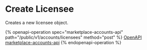 # Create Licensee

Creates a new licensee object.

{% openapi-operation spec="marketplace-accounts-api" path="/public/v1/accounts/licensees" method="post" %}
[OpenAPI marketplace-accounts-api](https://api.platform.softwareone.com/public/v1/accounts/openapi.json)
{% endopenapi-operation %}
